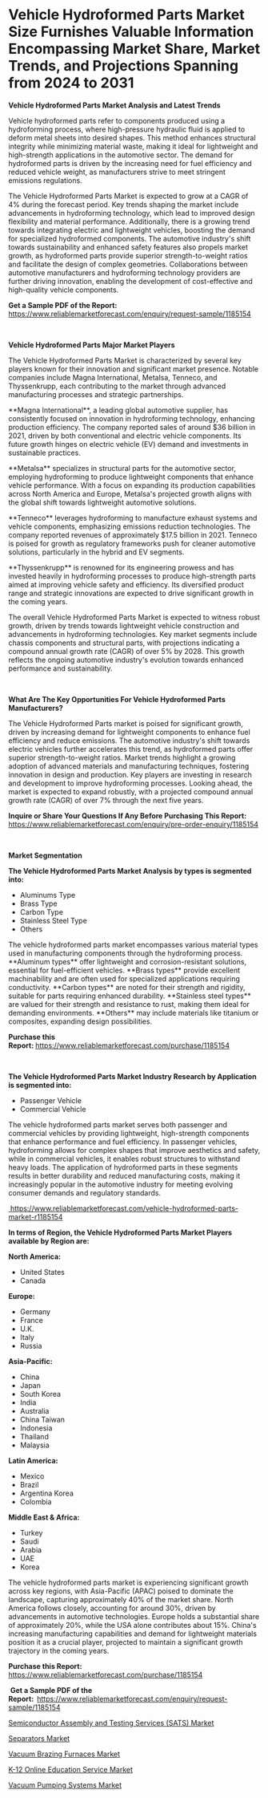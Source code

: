 <p><h1>Vehicle Hydroformed Parts Market Size Furnishes Valuable Information Encompassing Market Share, Market Trends, and Projections Spanning from 2024 to 2031</h1></p><p><strong>Vehicle Hydroformed Parts Market Analysis and Latest Trends</strong></p>
<p><p>Vehicle hydroformed parts refer to components produced using a hydroforming process, where high-pressure hydraulic fluid is applied to deform metal sheets into desired shapes. This method enhances structural integrity while minimizing material waste, making it ideal for lightweight and high-strength applications in the automotive sector. The demand for hydroformed parts is driven by the increasing need for fuel efficiency and reduced vehicle weight, as manufacturers strive to meet stringent emissions regulations.</p><p>The Vehicle Hydroformed Parts Market is expected to grow at a CAGR of 4% during the forecast period. Key trends shaping the market include advancements in hydroforming technology, which lead to improved design flexibility and material performance. Additionally, there is a growing trend towards integrating electric and lightweight vehicles, boosting the demand for specialized hydroformed components. The automotive industry's shift towards sustainability and enhanced safety features also propels market growth, as hydroformed parts provide superior strength-to-weight ratios and facilitate the design of complex geometries. Collaborations between automotive manufacturers and hydroforming technology providers are further driving innovation, enabling the development of cost-effective and high-quality vehicle components.</p></p>
<p><strong>Get a Sample PDF of the Report:&nbsp;</strong> <a href="https://www.reliablemarketforecast.com/enquiry/request-sample/1185154?utm_campaign=1601&utm_medium=2&utm_source=Github&utm_content=ia&utm_term=22102024&utm_id=vehicle-hydroformed-parts">https://www.reliablemarketforecast.com/enquiry/request-sample/1185154</a></p>
<p>&nbsp;</p>
<p><strong>Vehicle Hydroformed Parts Major Market Players</strong></p>
<p><p>The Vehicle Hydroformed Parts Market is characterized by several key players known for their innovation and significant market presence. Notable companies include Magna International, Metalsa, Tenneco, and Thyssenkrupp, each contributing to the market through advanced manufacturing processes and strategic partnerships.</p><p>**Magna International**, a leading global automotive supplier, has consistently focused on innovation in hydroforming technology, enhancing production efficiency. The company reported sales of around $36 billion in 2021, driven by both conventional and electric vehicle components. Its future growth hinges on electric vehicle (EV) demand and investments in sustainable practices.</p><p>**Metalsa** specializes in structural parts for the automotive sector, employing hydroforming to produce lightweight components that enhance vehicle performance. With a focus on expanding its production capabilities across North America and Europe, Metalsa's projected growth aligns with the global shift towards lightweight automotive solutions.</p><p>**Tenneco** leverages hydroforming to manufacture exhaust systems and vehicle components, emphasizing emissions reduction technologies. The company reported revenues of approximately $17.5 billion in 2021. Tenneco is poised for growth as regulatory frameworks push for cleaner automotive solutions, particularly in the hybrid and EV segments.</p><p>**Thyssenkrupp** is renowned for its engineering prowess and has invested heavily in hydroforming processes to produce high-strength parts aimed at improving vehicle safety and efficiency. Its diversified product range and strategic innovations are expected to drive significant growth in the coming years.</p><p>The overall Vehicle Hydroformed Parts Market is expected to witness robust growth, driven by trends towards lightweight vehicle construction and advancements in hydroforming technologies. Key market segments include chassis components and structural parts, with projections indicating a compound annual growth rate (CAGR) of over 5% by 2028. This growth reflects the ongoing automotive industry's evolution towards enhanced performance and sustainability.</p></p>
<p>&nbsp;</p>
<p><strong>What Are The Key Opportunities For Vehicle Hydroformed Parts Manufacturers?</strong></p>
<p><p>The Vehicle Hydroformed Parts market is poised for significant growth, driven by increasing demand for lightweight components to enhance fuel efficiency and reduce emissions. The automotive industry's shift towards electric vehicles further accelerates this trend, as hydroformed parts offer superior strength-to-weight ratios. Market trends highlight a growing adoption of advanced materials and manufacturing techniques, fostering innovation in design and production. Key players are investing in research and development to improve hydroforming processes. Looking ahead, the market is expected to expand robustly, with a projected compound annual growth rate (CAGR) of over 7% through the next five years.</p></p>
<p><strong>Inquire or Share Your Questions If Any Before Purchasing This Report:</strong> <a href="https://www.reliablemarketforecast.com/enquiry/pre-order-enquiry/1185154?utm_campaign=1601&utm_medium=2&utm_source=Github&utm_content=ia&utm_term=22102024&utm_id=vehicle-hydroformed-parts">https://www.reliablemarketforecast.com/enquiry/pre-order-enquiry/1185154</a></p>
<p>&nbsp;</p>
<p><strong>Market Segmentation</strong></p>
<p><strong>The Vehicle Hydroformed Parts Market Analysis by types is segmented into:</strong></p>
<p><ul><li>Aluminums Type</li><li>Brass Type</li><li>Carbon Type</li><li>Stainless Steel Type</li><li>Others</li></ul></p>
<p><p>The vehicle hydroformed parts market encompasses various material types used in manufacturing components through the hydroforming process. **Aluminum types** offer lightweight and corrosion-resistant solutions, essential for fuel-efficient vehicles. **Brass types** provide excellent machinability and are often used for specialized applications requiring conductivity. **Carbon types** are noted for their strength and rigidity, suitable for parts requiring enhanced durability. **Stainless steel types** are valued for their strength and resistance to rust, making them ideal for demanding environments. **Others** may include materials like titanium or composites, expanding design possibilities.</p></p>
<p><strong>Purchase this Report:&nbsp;</strong><a href="https://www.reliablemarketforecast.com/purchase/1185154?utm_campaign=1601&utm_medium=2&utm_source=Github&utm_content=ia&utm_term=22102024&utm_id=vehicle-hydroformed-parts">https://www.reliablemarketforecast.com/purchase/1185154</a></p>
<p>&nbsp;</p>
<p><strong>The Vehicle Hydroformed Parts Market Industry Research by Application is segmented into:</strong></p>
<p><ul><li>Passenger Vehicle</li><li>Commercial Vehicle</li></ul></p>
<p><p>The vehicle hydroformed parts market serves both passenger and commercial vehicles by providing lightweight, high-strength components that enhance performance and fuel efficiency. In passenger vehicles, hydroforming allows for complex shapes that improve aesthetics and safety, while in commercial vehicles, it enables robust structures to withstand heavy loads. The application of hydroformed parts in these segments results in better durability and reduced manufacturing costs, making it increasingly popular in the automotive industry for meeting evolving consumer demands and regulatory standards.</p></p>
<p><a href="https://www.reliablemarketforecast.com/vehicle-hydroformed-parts-market-r1185154?utm_campaign=1601&utm_medium=2&utm_source=Github&utm_content=ia&utm_term=22102024&utm_id=vehicle-hydroformed-parts">&nbsp;https://www.reliablemarketforecast.com/vehicle-hydroformed-parts-market-r1185154</a></p>
<p><strong>In terms of Region, the Vehicle Hydroformed Parts Market Players available by Region are:</strong></p>
<p>
    <p> <strong> North America: </strong>
        <ul>
            <li>United States</li>
            <li>Canada</li>
        </ul>
        </p> 
    <p> <strong> Europe: </strong>
        <ul>
            <li>Germany</li>
            <li>France</li>
            <li>U.K.</li>
            <li>Italy</li>
            <li>Russia</li>
        </ul>
        </p> 
    <p> <strong> Asia-Pacific: </strong>
        <ul>
            <li>China</li>
            <li>Japan</li>
            <li>South Korea</li>
            <li>India</li>
            <li>Australia</li>
            <li>China Taiwan</li>
            <li>Indonesia</li>
            <li>Thailand</li>
            <li>Malaysia</li>
        </ul>
        </p> 
    <p> <strong> Latin America: </strong>
        <ul>
            <li>Mexico</li>
            <li>Brazil</li>
            <li>Argentina Korea</li>
            <li>Colombia</li>
        </ul>
        </p> 
    <p> <strong> Middle East & Africa: </strong>
        <ul>
            <li>Turkey</li>
            <li>Saudi</li>
            <li>Arabia</li>
            <li>UAE</li>
            <li>Korea</li>
        </ul>
    </p>
    </p>
<p><p>The vehicle hydroformed parts market is experiencing significant growth across key regions, with Asia-Pacific (APAC) poised to dominate the landscape, capturing approximately 40% of the market share. North America follows closely, accounting for around 30%, driven by advancements in automotive technologies. Europe holds a substantial share of approximately 20%, while the USA alone contributes about 15%. China's increasing manufacturing capabilities and demand for lightweight materials position it as a crucial player, projected to maintain a significant growth trajectory in the coming years.</p></p>
<p><strong>Purchase this Report: </strong><a href="https://www.reliablemarketforecast.com/purchase/1185154?utm_campaign=1601&utm_medium=2&utm_source=Github&utm_content=ia&utm_term=22102024&utm_id=vehicle-hydroformed-parts">https://www.reliablemarketforecast.com/purchase/1185154</a></p>
<p>&nbsp;<strong>Get a Sample PDF of the Report:&nbsp;&nbsp;</strong><a href="https://www.reliablemarketforecast.com/enquiry/request-sample/1185154?utm_campaign=1601&utm_medium=2&utm_source=Github&utm_content=ia&utm_term=22102024&utm_id=vehicle-hydroformed-parts">https://www.reliablemarketforecast.com/enquiry/request-sample/1185154</a></p>
<p><strong></strong></p>
<p><p><a href="https://www.linkedin.com/pulse/semiconductor-assembly-testing-services-sats-market-evolution-n4are?utm_campaign=1601&utm_medium=2&utm_source=Github&utm_content=ia&utm_term=22102024&utm_id=vehicle-hydroformed-parts">Semiconductor Assembly and Testing Services (SATS) Market</a></p><p><a href="https://www.linkedin.com/pulse/market-insights-global-separators-forecast-innovation-trends-dht7c?utm_campaign=1601&utm_medium=2&utm_source=Github&utm_content=ia&utm_term=22102024&utm_id=vehicle-hydroformed-parts">Separators Market</a></p><p><a href="https://www.linkedin.com/pulse/vacuum-brazing-furnaces-market-forecasts-trends-impact-rg2sc?utm_campaign=1601&utm_medium=2&utm_source=Github&utm_content=ia&utm_term=22102024&utm_id=vehicle-hydroformed-parts">Vacuum Brazing Furnaces Market</a></p><p><a href="https://github.com/LilianFaulkner65/Market-Research-Report-List-1/blob/main/k-12-online-education-service-market.md?utm_campaign=1601&utm_medium=2&utm_source=Github&utm_content=ia&utm_term=22102024&utm_id=vehicle-hydroformed-parts">K-12 Online Education Service Market</a></p><p><a href="https://www.linkedin.com/pulse/vacuum-pumping-systems-market-overview-forecast-2024-2031-wakpc?utm_campaign=1601&utm_medium=2&utm_source=Github&utm_content=ia&utm_term=22102024&utm_id=vehicle-hydroformed-parts">Vacuum Pumping Systems Market</a></p></p>